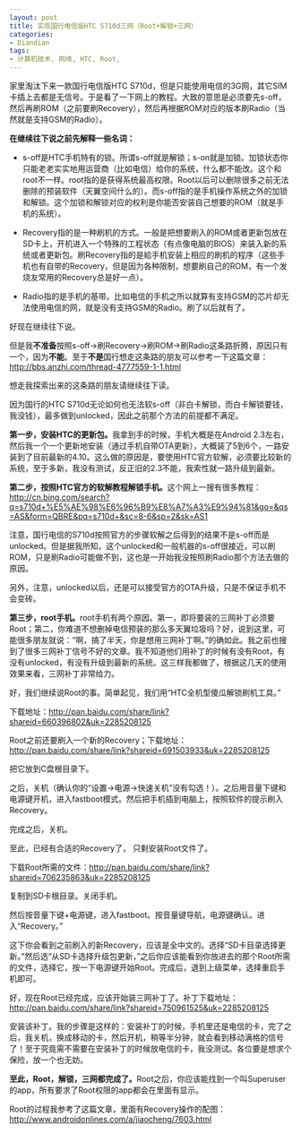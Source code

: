 ```yaml
---
layout: post
title: 实现国行电信版HTC S710d三网（Root+解锁+三网）
categories:
- Diandian
tags:
- 计算机技术, 网络, HTC, Root, 
---
```

<p>家里淘汰下来一款国行电信版HTC S710d，但是只能使用电信的3G网，其它SIM卡插上去都是无信号。于是看了一下网上的教程。大致的意思是必须要先s-off，然后再刷ROM（之前要刷Recovery），然后再根据ROM对应的版本刷Radio（当然就是支持GSM的Radio）。</p>
<p><strong>在继续往下说之前先解释一些名词：</strong></p>
<ul class="edui-filter-circle">
 <li><p>s-off是HTC手机特有的锁。所谓s-off就是解锁；s-on就是加锁。加锁状态你只能老老实实地用运营商（比如电信）给你的系统，什么都不能改。这个和root不一样。root指的是获得系统最高权限。Root以后可以删除很多之前无法删除的预装软件（天翼空间什么的）。而s-off指的是手机操作系统之外的加锁和解锁。这个加锁和解锁对应的权利是你能否安装自己想要的ROM（就是手机的系统）。</p></li>
 <li><p>Recovery指的是一种刷机的方式。一般是把想要刷入的ROM或者更新包放在SD卡上，开机进入一个特殊的工程状态（有点像电脑的BIOS）来装入新的系统或者更新包。刷Recovery指的是給手机安装上相应的刷机的程序（这些手机也有自带的Recovery，但是因为各种限制，想要刷自己的ROM，有一个发烧友常用的Recovery总是好一点）。</p></li>
 <li><p>Radio指的是手机的基带。比如电信的手机之所以就算有支持GSM的芯片却无法使用电信的网，就是没有支持GSM的Radio。刷了以后就有了。</p></li>
</ul>
<p>好现在继续往下说。</p>
<p>但是我<strong>不准备</strong>按照s-off→刷Recovery→刷ROM→刷Radio这条路折腾，原因只有一个，因为<strong>不能</strong>。至于<strong>不是</strong>国行想走这条路的朋友可以参考一下这篇文章：<a target="_blank" href="http://bbs.anzhi.com/thread-4777559-1-1.html"></a><a href="http://bbs.anzhi.com/thread-4777559-1-1.html">http://bbs.anzhi.com/thread-4777559-1-1.html</a> </p>
<p>想走我探索出来的这条路的朋友请继续往下读。</p>
<p>因为国行的HTC S710d无论如何也无法软s-off（非白卡解锁，而白卡解锁要钱，我没钱），最多做到unlocked，因此之前那个方法的前提都不满足。</p>
<p><strong>第一步，安装HTC的更新包。</strong>我拿到手的时候，手机大概是在Android 2.3左右，然后我一个一个更新地安装（通过手机自带OTA更新），大概装了5到6个，一路安装到了目前最新的4.10。这么做的原因是，要使用HTC官方软解，必须要比较新的系统，至于多新，我没有测试，反正旧的2.3不能，我索性就一路升级到最新。</p>
<p><strong>第二步，按照HTC官方的软解教程解锁手机。</strong>这个网上一搜有很多教程：<a title="http://cn.bing.com/search?q=s710d+%E5%AE%98%E6%96%B9%E8%A7%A3%E9%94%81&amp;go=&amp;qs=AS&amp;form=QBRE&amp;pq=s710d+&amp;sc=8-6&amp;sp=2&amp;sk=AS1" target="_blank" href="http://cn.bing.com/search?q=s710d+%E5%AE%98%E6%96%B9%E8%A7%A3%E9%94%81&amp;go=&amp;qs=AS&amp;form=QBRE&amp;pq=s710d+&amp;sc=8-6&amp;sp=2&amp;sk=AS1"></a><a href="http://cn.bing.com/search?q=s710d+%E5%AE%98%E6%96%B9%E8%A7%A3%E9%94%81&amp;amp;go=&amp;amp;qs=AS&amp;amp;form=QBRE&amp;amp;pq=s710d+&amp;amp;sc=8-6&amp;amp;sp=2&amp;amp;sk=AS1">http://cn.bing.com/search?q=s710d+%E5%AE%98%E6%96%B9%E8%A7%A3%E9%94%81&amp;go=&amp;qs=AS&amp;form=QBRE&amp;pq=s710d+&amp;sc=8-6&amp;sp=2&amp;sk=AS1</a></p>
<p>注意，国行电信的S710d按照官方的步骤软解之后得到的结果不是s-off而是unlocked。但是据我所知，这个unlocked和一般机器的s-off很接近，可以刷ROM，只是刷Radio可能做不到，这也是一开始我没按照刷Radio那个方法去做的原因。</p>
<p>另外，注意，unlocked以后，还是可以接受官方的OTA升级，只是不保证手机不会变砖。</p>
<p><strong>第三步，root手机。</strong>root手机有两个原因。第一，即将要装的三网补丁必须要Root；第二，你难道不想删掉电信预装的那么多天翼垃圾吗？好，说到这里，可能很多朋友就说：“啊，搞了半天，你是想用三网补丁啊。”的确如此。我之前也搜到了很多三网补丁信号不好的文章。我不知道他们用补丁的时候有没有Root，有没有unlocked，有没有升级到最新的系统。这三样我都做了，根据这几天的使用效果来看，三网补丁非常给力。</p>
<p>好，我们继续说Root的事。简单起见，我们用“HTC全机型傻瓜解锁刷机工具。”</p>
<p>下载地址：<a href="http://pan.baidu.com/share/link?shareid=660396802&amp;amp;uk=2285208125">http://pan.baidu.com/share/link?shareid=660396802&amp;uk=2285208125</a></p>
<p>Root之前还要刷入一个新的Recovery；下载地址：<a target="_blank" href="http://pan.baidu.com/share/link?shareid=691503933&amp;uk=2285208125">http://pan.baidu.com/share/link?shareid=691503933&amp;uk=2285208125</a></p>
<p>把它放到C盘根目录下。</p>
<p>之后，关机（确认你的“设置→电源→快速关机”没有勾选！）。之后用音量下键和电源键开机，进入fastboot模式。然后把手机插到电脑上，按照软件的提示刷入Recovery。</p>
<p>完成之后，关机。</p>
<p>至此，已经有合适的Recovery了， 只剩安装Root文件了。</p>
<p>下载Root所需的文件：<a target="_blank" href="http://pan.baidu.com/share/link?shareid=706235863&amp;uk=2285208125">http://pan.baidu.com/share/link?shareid=706235863&amp;uk=2285208125</a></p>
<p>复制到SD卡根目录。关闭手机。</p>
<p>然后按音量下键+电源键，进入fastboot。按音量键导航，电源键确认。进入“Recovery。”</p>
<p>这下你会看到之前刷入的新Recovery，应该是全中文的。选择“<span></span>SD卡目录选择更新。”然后选“从SD卡选择升级包更新，”之后你应该能看到你放进去的那个Root所需的文件，选择它，按一下电源键开始Root。完成后，退到上级菜单，选择重启手机即可。</p>
<p>好，现在Root已经完成，应该开始装三网补丁了。补丁下载地址：<a target="_blank" href="http://pan.baidu.com/share/link?shareid=750961525&amp;uk=2285208125">http://pan.baidu.com/share/link?shareid=750961525&amp;uk=2285208125</a></p>
<p>安装该补丁。我的步骤是这样的：安装补丁的时候，手机里还是电信的卡，完了之后，我关机，换成移动的卡，然后开机，稍等半分钟，就会看到移动满格的信号了！至于究竟需不需要在安装补丁的时候放电信的卡，我没测试。各位要是想求个保险，放一个也无妨。</p>
<p><strong>至此，Root，解锁，三网都完成了。</strong>Root之后，你应该能找到一个叫Superuser的app，所有要求了Root权限的app都会在里面有显示。</p>
<p>Root的过程我参考了这篇文章，里面有Recovery操作的配图：<a title="http://www.androidonlines.com/a/jiaocheng/7603.html" target="_blank" href="http://www.androidonlines.com/a/jiaocheng/7603.html">http://www.androidonlines.com/a/jiaocheng/7603.html</a><br /></p>